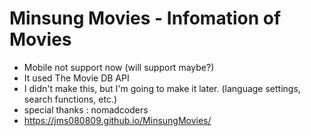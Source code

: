 # Minsung Movies - Infomation of Movies

- Mobile not support now (will support maybe?)
- It used The Movie DB API
- I didn't make this, but I'm going to make it later. (language settings, search functions, etc.)
- special thanks : nomadcoders
- https://jms080809.github.io/MinsungMovies/
